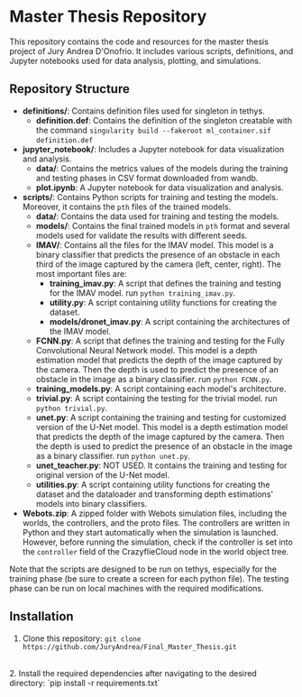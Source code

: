 # Master Thesis Repository

This repository contains the code and resources for the master thesis project of Jury Andrea D'Onofrio. It includes various scripts, definitions, and Jupyter notebooks used for data analysis, plotting, and simulations.

## Repository Structure

- **definitions/**: Contains definition files used for singleton in tethys.
    - **definition.def**: Contains the definition of the singleton creatable with the command `singularity build --fakeroot ml_container.sif definition.def`
&nbsp;
- **jupyter_notebook/**: Includes a Jupyter notebook for data visualization and analysis.
    - **data/**: Contains the metrics values of the models during the training and testing phases in CSV format downloaded from wandb.
    - **plot.ipynb**: A Jupyter notebook for data visualization and analysis.
&nbsp;
- **scripts/**: Contains Python scripts for training and testing the models. Moreover, it contains the `pth` files of the trained models.
    - **data/**: Contains the data used for training and testing the models.
    - **models/**: Contains the final trained models in `pth` format and several models used for validate the results with different seeds.
    - **IMAV/**: Contains all the files for the IMAV model. This model is a binary classifier that predicts the presence of an obstacle in each third of the image captured by the camera (left, center, right). The most important files are:
        - **training_imav.py**: A script that defines the training and testing for the IMAV model.
        run `python training_imav.py`.
        - **utility.py**: A script containing utility functions for creating the dataset.
        - **models/dronet_imav.py**: A script containing the architectures of the IMAV model.
    - **FCNN.py**: A script that defines the training and testing for the Fully Convolutional Neural Network model. This model is a depth estimation model that predicts the depth of the image captured by the camera. Then the depth is used to predict the presence of an obstacle in the image as a binary classifier.
    run `python FCNN.py`.
    - **training_models.py**: A script containing each model's architecture.
    - **trivial.py**: A script containing the testing for the trivial model.
    run `python trivial.py`.
    - **unet.py**: A script containing the training and testing for customized version of the U-Net model.
    This model is a depth estimation model that predicts the depth of the image captured by the camera. Then the depth is used to predict the presence of an obstacle in the image as a binary classifier.
    run `python unet.py`.
    - **unet_teacher.py**: NOT USED. It contains the training and testing for original version of the U-Net model.
    - **utilities.py**: A script containing utility functions for creating the dataset and the dataloader and transforming depth estimations' models into binary classifiers.
&nbsp;
- **Webots.zip**: A zipped folder with Webots simulation files, including the worlds, the controllers, and the proto files. The controllers are written in Python and they start automatically when the simulation is launched. However, before running the simulation, check if the controller is set into the `controller` field of the CrazyflieCloud node in the world object tree.

Note that the scripts are designed to be run on tethys, especially for the training phase (be sure to create a screen for each python file). The testing phase can be run on local machines with the required modifications.

## Installation

1. Clone this repository:
    `git clone https://github.com/JuryAndrea/Final_Master_Thesis.git`
<br>
2. Install the required dependencies after navigating to the desired directory:
    `pip install -r requirements.txt`


